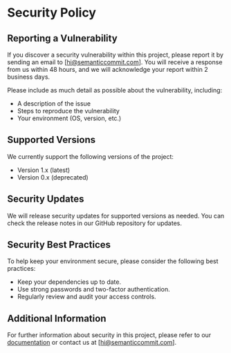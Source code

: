 # Security Policy

## Reporting a Vulnerability

If you discover a security vulnerability within this project, please report it by sending an email to [hi@semanticcommit.com]. You will receive a response from us within 48 hours, and we will acknowledge your report within 2 business days.

Please include as much detail as possible about the vulnerability, including:

- A description of the issue
- Steps to reproduce the vulnerability
- Your environment (OS, version, etc.)

## Supported Versions

We currently support the following versions of the project:

- Version 1.x (latest)
- Version 0.x (deprecated)

## Security Updates

We will release security updates for supported versions as needed. You can check the release notes in our GitHub repository for updates.

## Security Best Practices

To help keep your environment secure, please consider the following best practices:

- Keep your dependencies up to date.
- Use strong passwords and two-factor authentication.
- Regularly review and audit your access controls.

## Additional Information

For further information about security in this project, please refer to our [documentation](link-to-documentation) or contact us at [hi@semanticcommit.com].
